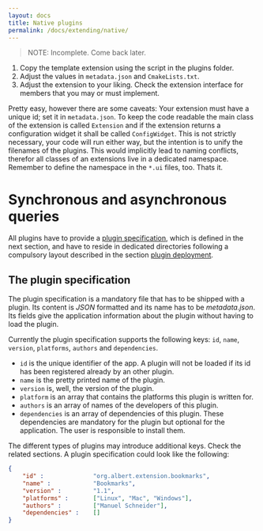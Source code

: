 ```yaml
---
layout: docs
title: Native plugins
permalink: /docs/extending/native/
---
```


>NOTE: Incomplete. Come back later.


1. Copy the template extension using the script in the plugins folder.
2. Adjust the values in `metadata.json` and `CmakeLists.txt`.
3. Adjust the extension to your liking. Check the extension interface for members that you may or must implement.

Pretty easy, however there are some caveats: Your extension must have a unique id; set it in `metadata.json`. To keep the code readable the main class of the extension is called `Extension` and if the extension returns a configuration widget it shall be called `ConfigWidget`. This is not strictly necessary, your code will run either way, but the intention is to unify the filenames of the plugins. This would implicitly lead to naming conflicts, therefor all classes of an extensions live in a dedicated namespace. Remember to define the namespace in the `*.ui` files, too. Thats it.


# Synchronous and asynchronous queries



All plugins have to provide a [plugin specification](#the-plugin-specification), which is defined in the next section, and have to reside in dedicated directories following a compulsory layout described in the section [plugin deployment](#plugin-deployment).

## The plugin specification

The plugin specification is a mandatory file that has to be shipped with a plugin. Its content is *JSON* formatted and its name has to be *metadata.json*. Its fields give the application information about the plugin without having to load the plugin.

Currently the plugin specification supports the following keys: `id`, `name`, `version`, `platforms`, `authors` and `dependencies`.
- `id` is the unique identifier of the app. A plugin will not be loaded if its id has been registered already by an other plugin.
- `name` is the pretty printed name of the plugin.
- `version` is, well, the version of the plugin.
- `platform` is an array that contains the platforms this plugin is written for.
- `authors` is an array of names of the developers of this plugin.
- `dependencies` is an array of dependencies of this plugin. These dependencies are mandatory for the plugin but optional for the application. The user is responsible to install them.

The different types of plugins may introduce additional keys. Check the related sections.
A plugin specification could look like the following:

```json
{
    "id" :              "org.albert.extension.bookmarks",
    "name" :            "Bookmarks",
    "version" :         "1.1",
    "platforms" :       ["Linux", "Mac", "Windows"],
    "authors" :         ["Manuel Schneider"],
    "dependencies" :    []
}
```
